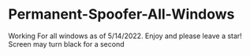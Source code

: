 # Permanent-Spoofer-All-Windows
Working For all windows as of 5/14/2022. Enjoy and please leave a star!
Screen may turn black for a second
